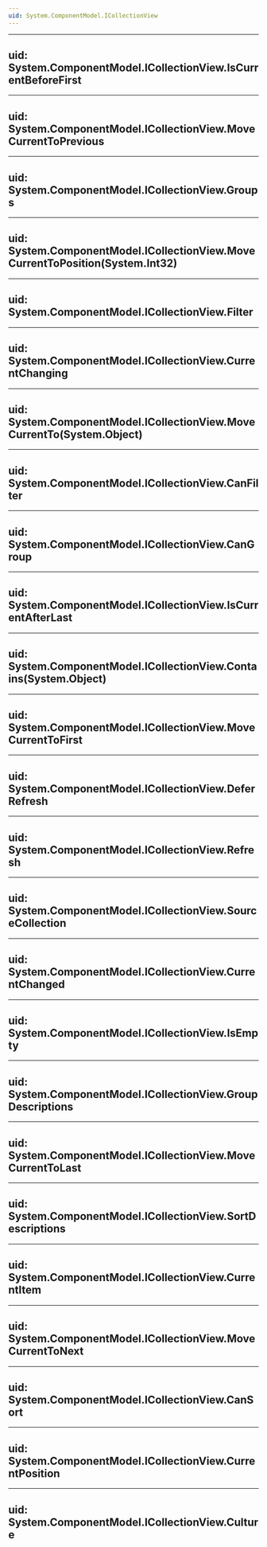 ```yaml
---
uid: System.ComponentModel.ICollectionView
---
```


---
uid: System.ComponentModel.ICollectionView.IsCurrentBeforeFirst
---

---
uid: System.ComponentModel.ICollectionView.MoveCurrentToPrevious
---

---
uid: System.ComponentModel.ICollectionView.Groups
---

---
uid: System.ComponentModel.ICollectionView.MoveCurrentToPosition(System.Int32)
---

---
uid: System.ComponentModel.ICollectionView.Filter
---

---
uid: System.ComponentModel.ICollectionView.CurrentChanging
---

---
uid: System.ComponentModel.ICollectionView.MoveCurrentTo(System.Object)
---

---
uid: System.ComponentModel.ICollectionView.CanFilter
---

---
uid: System.ComponentModel.ICollectionView.CanGroup
---

---
uid: System.ComponentModel.ICollectionView.IsCurrentAfterLast
---

---
uid: System.ComponentModel.ICollectionView.Contains(System.Object)
---

---
uid: System.ComponentModel.ICollectionView.MoveCurrentToFirst
---

---
uid: System.ComponentModel.ICollectionView.DeferRefresh
---

---
uid: System.ComponentModel.ICollectionView.Refresh
---

---
uid: System.ComponentModel.ICollectionView.SourceCollection
---

---
uid: System.ComponentModel.ICollectionView.CurrentChanged
---

---
uid: System.ComponentModel.ICollectionView.IsEmpty
---

---
uid: System.ComponentModel.ICollectionView.GroupDescriptions
---

---
uid: System.ComponentModel.ICollectionView.MoveCurrentToLast
---

---
uid: System.ComponentModel.ICollectionView.SortDescriptions
---

---
uid: System.ComponentModel.ICollectionView.CurrentItem
---

---
uid: System.ComponentModel.ICollectionView.MoveCurrentToNext
---

---
uid: System.ComponentModel.ICollectionView.CanSort
---

---
uid: System.ComponentModel.ICollectionView.CurrentPosition
---

---
uid: System.ComponentModel.ICollectionView.Culture
---
